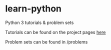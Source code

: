 # learn-python
Python 3 tutorials &amp; problem sets

Tutorials can be found on the project pages
[here](http://andrewcharlton.github.io/learn-python)

Problem sets can be found in /problems

